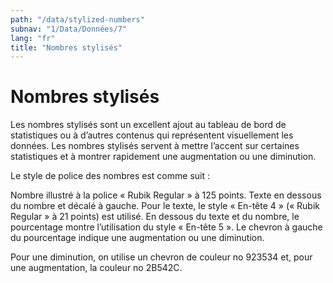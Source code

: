 ```yaml
---
path: "/data/stylized-numbers"
subnav: "1/Data/Données/7"
lang: "fr"
title: "Nombres stylisés"
---
```


<helmet>
<title> Nombres stylisés - Système de conception Aurora </title>
</helmet>

# Nombres stylisés

Les nombres stylisés sont un excellent ajout au tableau de bord de statistiques ou à d’autres contenus qui représentent visuellement les données. Les nombres stylisés servent à mettre l’accent sur certaines statistiques et à montrer rapidement une augmentation ou une diminution.

Le style de police des nombres est comme suit :

Nombre illustré à la police « Rubik Regular » à 125 points. Texte en dessous du nombre et décalé à gauche. Pour le texte, le style « En-tête 4 » (« Rubik Regular » à 21 points) est utilisé. En dessous du texte et du nombre, le pourcentage montre l’utilisation du style « En-tête 5 ». Le chevron à gauche du pourcentage indique une augmentation ou une diminution.

Pour une diminution, on utilise un chevron de couleur no 923534 et, pour une augmentation, la couleur no 2B542C.
